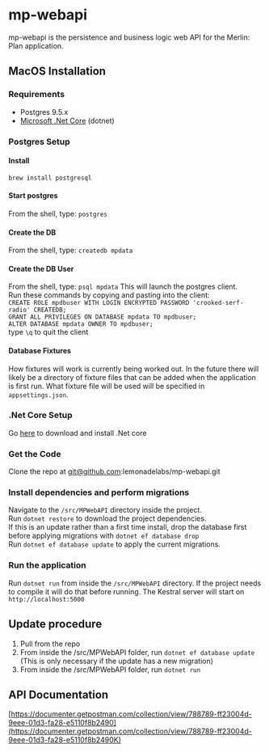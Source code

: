 # mp-webapi
mp-webapi is the persistence and business logic web API for the Merlin: Plan application.

## MacOS Installation

### Requirements
* Postgres 9.5.x
* [Microsoft .Net Core](https://www.microsoft.com/net/core) (dotnet)

### Postgres Setup

#### Install
`brew install postgresql`

#### Start postgres
From the shell, type: `postgres`

#### Create the DB
From the shell, type: `createdb mpdata`

#### Create the DB User
From the shell, type: `psql mpdata`
This will launch the postgres client.  
Run these commands by copying and pasting into the client:  
`CREATE ROLE mpdbuser WITH LOGIN ENCRYPTED PASSWORD 'crooked-serf-radio' CREATEDB;`  
`GRANT ALL PRIVILEGES ON DATABASE mpdata TO mpdbuser;`  
`ALTER DATABASE mpdata OWNER TO mpdbuser;`  
type `\q` to quit the client

#### Database Fixtures
How fixtures will work is currently being worked out. In the future there will likely be a directory of fixture files that can be added when the application is first run. What fixture file will be used will be specified in `appsettings.json`.

### .Net Core Setup
Go [here](https://www.microsoft.com/net/core) to download and install .Net core

### Get the Code
Clone the repo at git@github.com:lemonadelabs/mp-webapi.git

### Install dependencies and perform migrations
Navigate to the `/src/MPWebAPI` directory inside the project.  
Run `dotnet restore` to download the project dependencies.  
If this is an update rather than a first time install, drop the database first before applying migrations with `dotnet ef database drop`  
Run `dotnet ef database update` to apply the current migrations.

### Run the application
Run `dotnet run` from inside the `/src/MPWebAPI` directory. If the project needs to compile it will do that before running. The Kestral server will start on `http://localhost:5000`

## Update procedure
1. Pull from the repo
2. From inside the /src/MPWebAPI folder, run `dotnet ef database update` (This is only necessary if the update has a new migration)
3. From inside the /src/MPWebAPI folder, run `dotnet run`

## API Documentation
[https://documenter.getpostman.com/collection/view/788789-ff23004d-9eee-01d3-fa28-e5110f8b2490](https://documenter.getpostman.com/collection/view/788789-ff23004d-9eee-01d3-fa28-e5110f8b2490K)






